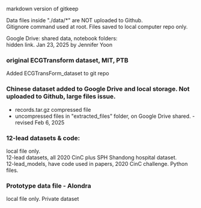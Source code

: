 markdown version of gitkeep

Data files inside "./data/*" are NOT uploaded to Github.  
Gitignore command used at root. Files saved to local computer repo only.  

Google Drive: shared data, notebook folders:  
hidden link. Jan 23, 2025 by Jennifer Yoon

### original ECGTransform dataset, MIT, PTB  
Added ECGTransForm_dataset to git repo  

### Chinese dataset added to Google Drive and local storage. Not uploaded to Github, large files issue.  
  * records.tar.gz  compressed file  
  * uncompressed files in "extracted_files" folder, on Google Drive shared.  - revised Feb 6, 2025 

### 12-lead datasets & code:  
local file only.  
12-lead datasets, all 2020 CinC plus SPH Shandong hospital dataset.  
12-lead_models, have code used in papers, 2020 CinC challenge. Python files. 

### Prototype data file - Alondra   
local file only. Private dataset  



